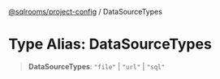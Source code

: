 [@sqlrooms/project-config](../index.md) / DataSourceTypes

# Type Alias: DataSourceTypes

> **DataSourceTypes**: `"file"` \| `"url"` \| `"sql"`
